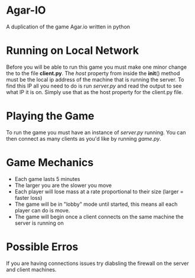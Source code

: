 # Agar-IO
A duplication of the game Agar.io written in python

# Running on Local Network
Before you will be able to run this game you must make one minor change the to the file **client.py**. The *host* property from inside the __init__() method must be the local ip address of the machine that is running the server. To find this IP all you need to do is run *server.py* and read the output to see what IP it is on. Simply use that as the host property for the client.py file.

# Playing the Game
To run the game you must have an instance of *server.py* running. You can then connect as many clients as you'd like by running *game.py*.

# Game Mechanics
- Each game lasts 5 minutes
- The larger you are the slower you move
- Each player will lose mass at a rate proportional to their size (larger = faster loss)
- The game will be in "lobby" mode until started, this means all each player can do is move.
- The game will begin once a client connects on the same machine the server is running on

# Possible Erros
If you are having connections issues try diabsling the firewall on the server and client machines. 
